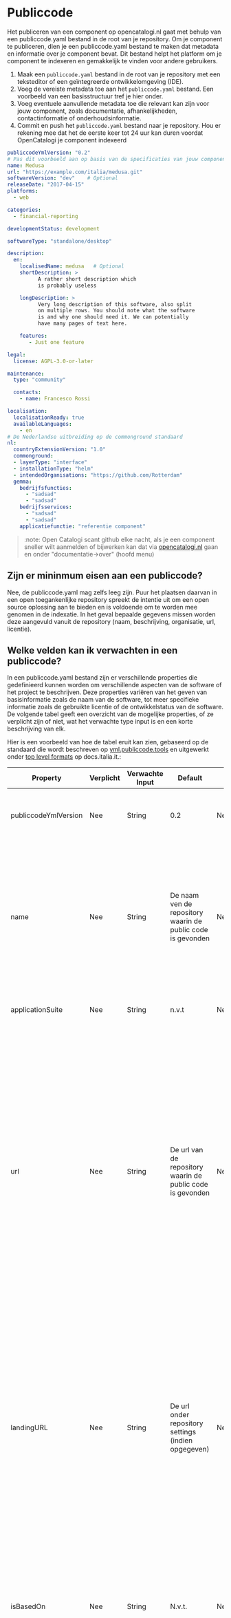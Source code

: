 # Publiccode

Het publiceren van een component op opencatalogi.nl gaat met behulp van een publiccode.yaml bestand in de root van je repository. Om je component te publiceren, dien je een publiccode.yaml bestand te maken dat metadata en informatie over je component bevat. Dit bestand helpt het platform om je component te indexeren en gemakkelijk te vinden voor andere gebruikers.

1.  Maak een `publiccode.yaml` bestand in de root van je repository met een teksteditor of een geïntegreerde ontwikkelomgeving (IDE).
2.  Voeg de vereiste metadata toe aan het `publiccode.yaml` bestand. Een voorbeeld van een basisstructuur tref je hier onder.
3.  Voeg eventuele aanvullende metadata toe die relevant kan zijn voor jouw component, zoals documentatie, afhankelijkheden, contactinformatie of onderhoudsinformatie.
4.  Commit en push het `publiccode.yaml` bestand naar je repository. Hou er rekening mee dat het de eerste keer tot 24 uur kan duren voordat OpenCatalogi je component indexeerd

```yaml
publiccodeYmlVersion: "0.2"
# Pas dit voorbeeld aan op basis van de specificaties van jouw component. Een volledige beschrijving van de publiccode standaard vind je op [yml.publiccode.tools](https://yml.publiccode.tools/schema.core.html#top-level-keys-and-sections) 
name: Medusa
url: "https://example.com/italia/medusa.git"
softwareVersion: "dev"    # Optional
releaseDate: "2017-04-15"
platforms:
  - web

categories:
  - financial-reporting

developmentStatus: development

softwareType: "standalone/desktop"

description:
  en:
    localisedName: medusa   # Optional
    shortDescription: >
          A rather short description which
          is probably useless

    longDescription: >
          Very long description of this software, also split
          on multiple rows. You should note what the software
          is and why one should need it. We can potentially
          have many pages of text here.

    features:
       - Just one feature

legal:
  license: AGPL-3.0-or-later

maintenance:
  type: "community"

  contacts:
    - name: Francesco Rossi

localisation:
  localisationReady: true
  availableLanguages:
    - en
# De Nederlandse uitbreiding op de commonground standaard
nl:
  countryExtensionVersion: "1.0"
  commonground:
  - layerType: "interface"
  - installationType: "helm"
  - intendedOrganisations: "https://github.com/Rotterdam"
  gemma:
    bedrijfsfuncties:
      - "sadsad"
      - "sadsad"
    bedrijfsservices:
      - "sadsad"
      - "sadsad"
    applicatiefunctie: "referentie component"
```

> :note: Open Catalogi scant github elke nacht, als je een component sneller wilt aanmelden of bijwerken kan dat via [opencatalogi.nl](https://opencatalogi.nl/documentation/about) gaan en onder "documentatie->over" (hoofd menu)

## Zijn er mininmum eisen aan een publiccode?

Nee, de publiccode.yaml mag zelfs leeg zijn. Puur het plaatsen daarvan in een open toegankenlijke repository spreekt de intentie uit om een open source oplossing aan te bieden en is voldoende om te worden mee genomen in de indexatie. In het geval bepaalde gegevens missen worden deze aangevuld vanuit de repository (naam, beschrijving, organisatie, url, licentie).

## Welke velden kan ik verwachten in een publiccode?

In een publiccode.yaml bestand zijn er verschillende properties die gedefinieerd kunnen worden om verschillende aspecten van de software of het project te beschrijven. Deze properties variëren van het geven van basisinformatie zoals de naam van de software, tot meer specifieke informatie zoals de gebruikte licentie of de ontwikkelstatus van de software. De volgende tabel geeft een overzicht van de mogelijke properties, of ze verplicht zijn of niet, wat het verwachte type input is en een korte beschrijving van elk.

Hier is een voorbeeld van hoe de tabel eruit kan zien, gebaseerd op de standaard die wordt beschreven op [yml.publiccode.tools](https://yml.publiccode.tools) en uitgewerkt onder [top level formats](https://docs.italia.it/italia/developers-italia/publiccodeyml-en/en/master/schema.core.html#top-level-keys-and-sections) op docs.italia.it.:

| Property             | Verplicht | Verwachte Input | Default                                                            | Enum                                                                                                                                           | Voorbeeld                                 | Beschrijving                                                                                                                                                                                                                                                                                                                                                                                                                                                                                                                                                                                                                      |
|----------------------|-----------|-----------------|--------------------------------------------------------------------|------------------------------------------------------------------------------------------------------------------------------------------------|-------------------------------------------|-----------------------------------------------------------------------------------------------------------------------------------------------------------------------------------------------------------------------------------------------------------------------------------------------------------------------------------------------------------------------------------------------------------------------------------------------------------------------------------------------------------------------------------------------------------------------------------------------------------------------------------|
| publiccodeYmlVersion | Nee       | String<SEMVER>  | 0.2                                                                | Nee                                                                                                                                            | 0.2                                       | This key specifies the version to which the current publiccode.yml adheres to, for forward compatibility.                                                                                                                                                                                                                                                                                                                                                                                                                                                                                                                         |
| name                 | Nee       | String          | De naam ven de repository waarin de public code is gevonden        | Nee                                                                                                                                            | Medusa                                    | This key contains the name of the software. It contains the (short) public name of the product, which can be localised in the specific localisation section. It should be the name most people usually refer to the software. In case the software has both an internal “code” name and a commercial name, use the commercial name.                                                                                                                                                                                                                                                                                               |
| applicationSuite     | Nee       | String     | n.v.t                                                              | Nee                                                                                                                                            | MegaProductivitySuite                     | This key contains the name of the “suite” to which the software belongs.                                                                                                                                                                                                                                                                                                                                                                                                                                                                                                                                                          |
| url                  | Nee       | String<URL>     | De url van de repository waarin de public code is gevonden         | Nee                                                                                                                                            | https://example.com/italia/medusa.git     | A unique identifier for this software. This string must be a URL to the source code repository (git, svn, …) in which the software is published. If the repository is available under multiple protocols, prefer HTTP/HTTPS URLs which don’t require user authentication.Forks created for the purpose of contributing upstream should not modify this file; this helps software parsing publiccode.yml to immediately skip technical forks. On the contrary, a complete fork that is meant to be maintained separately from the original software should modify this line, to give themselves the status of a different project. |
| landingURL           | Nee       | String<URL>     | De url onder repository settings (indien opgegeven)                | Nee                                                                                                                                            | https://example.com/italia/medusa         | If the url parameter does not serve a human readable or browsable page, but only serves source code to a source control client, with this key you have an option to specify a landing page. This page, ideally, is where your users will land when they will click a button labeled something like “Go to the application source code”. In case the product provides an automated graphical installer, this URL can point to a page which contains a reference to the source code but also offers the download of such an installer.                                                                                              |
| isBasedOn            | Nee       | String<URL>     | N.v.t.                                                             | Nee                                                                                                                                            | https://example.com/italia/medusa.gi      | In case this software is a variant or a fork of another software, which might or might not contain a publiccode.yml file, this key will contain the url of the original project(s).The existence of this key identifies the fork as a software variant, descending from the specified repositories..                                                                                                                                                                                                                                                                                                                              |
| softwareVersion      | Nee       | String<SEMVER>  | N.v.t.                                                             | Nee                                                                                                                                            | 1.0                                       | This key contains the latest stable version number of the software. The version number is a string that is not meant to be interpreted and parsed but just displayed; parsers should not assume semantic versioning or any other specific version format.The key can be omitted if the software is currently in initial development and has never been released yet.                                                                                                                                                                                                                                                              |
| logo                 | Nee       | String          | De afbeedling van de repository (indien opgegeven)                 | Nee                                                                                                                                            | img/logo.svg                              | This key contains the path to the logo of the software. Logos should be in vector format; raster formats are only allowed as a fallback. In this case, they should be transparent PNGs, minimum 1000px of width. The key value can be the relative path to the file starting from the root of the repository, or it can be an absolute URL pointing to the logo in raw version. In both cases, the file must reside inside the same repository where the publiccode.yml file is stored.                                                                                                                                           |
| monochromeLogo       | Nee       | String          | N.v.t.                                                             | Nee                                                                                                                                            | img/logo-mono.svg                         | A monochromatic (black) logo. The logo should be in vector format; raster formats are only allowed as a fallback. In this case, they should be transparent PNGs, minimum 1000px of width. The key value can be the relative path to the file starting from the root of the repository, or it can be an absolute URL pointing to the logo in raw version. In both cases, the file must reside inside the same repository where the publiccode.yml file is stored.                                                                                                                                                                  |
| platforms            | Nee       | Lijst           | N.v.t.                                                             | web, windows, mac, linux, ios, android, haven,kubernetes,azure,aws                                                                             | 0.2                                       | This key specifies which platform the software runs on. It is meant to describe the platforms that users will use to access and operate the software, rather than the platform the software itself runs on.Use the predefined values if possible. If the software runs on a platform for which a predefined value is not available, a different value can be used.                                                                                                                                                                                                                                                                |
| releaseDate          | Nee       | String<DATE>    | De creatie datum van de repository (indien opgegeven)              | Nee                                                                                                                                            | 2023-01-01                                | This key contains the date at which the latest version was released. This date is mandatory if the software has been released at least once and thus the version number is present.                                                                                                                                                                                                                                                                                                                                                                                                                                               |
| categories           | Nee       | Lijst           | N.v.t.                                                             | Any of [the catagories list](https://docs.italia.it/italia/developers-italia/publiccodeyml-en/en/master/categories-list.html#categories-list). | 0.2                                       | A list of words that can be used to describe the software and can help building catalogs of open software.                                                                                                                                                                                                                                                                                                                                                                                                                                                                                                                        |
| developmentStatus    | Nee       | String          | N.v.t.                                                             | concept, development, beta, stable, obsolete                                                                                                                                             | stable                                     | De huidige ontwikkelstatus van de software.                                                                                                                                                                                                                                                                                                                                                                                                                                                                                                                                                                                       |
| softwareType         | Nee       | String          | N.v.t.                                                             | "standalone/mobile", "standalone/iot", "standalone/desktop", "standalone/web", "standalone/backend", "standalone/other", "addon", "library", "configurationFiles"                                                                                                                                             | 0.2                                       | Het type software (e.g., standalone, library, etc.).                                                                                                                                                                                                                                                                                                                                                                                                                                                                                                                                                                              |
| description          | Nee       | Object          | De beschrijving van de repository waarind e publiccode is gevonden | Nee                                                                                                                                            | 0.2                                       | Bevat gelokaliseerde namen en beschrijvingen van de software.                                                                                                                                                                                                                                                                                                                                                                                                                                                                                                                                                                     |
| intendedaudience     | Nee       | Object          | N.v.t.                                                             | Nee                                                                                                                                            | n.v.t.                                     | Bevat de licentie onder welke de software is vrijgegeven.                                                                                                                                                                                                                                                                                                                                                                                                                                                                                                                                                                         |
| legal                | Nee       | Object          | De licentie van de repository (indien opgegeven)                   | Nee                                                                                                                                            | n.v.t.                                     | Bevat de doelgroepen voor de applicatie.                                                                                                                                                                                                                                                                                                                                                                                                                                                                                                                                                                                          |
| maintenance          | Nee       | Object          | N.v.t.                                                             | Nee                                                                                                                                            | n.v.t.                                     | Bevat onderhoudsinformatie voor de software.                                                                                                                                                                                                                                                                                                                                                                                                                                                                                                                                                                                      |
| localisation         | Nee       | Object          | N.v.t.                                                             | Nee                                                                                                                                            | n.v.t.                                     | Bevat informatie over de beschikbare talen van de software.                                                                                                                                                                                                                                                                                                                                                                                                                                                                                                                                                                       |
| dependsOn            | Nee       | Object          | N.v.t.                                                             | Nee                                                                                                                                            | n.v.t.                                     | Bevat de afhankenlijkheden (componenten) van de applicatie.                                                                                                                                                                                                                                                                                                                                                                                                                                                                                                                                                                       |
| roadmap              | Nee       | String<URL>     | N.v.t.                                                             | Nee                                                                                                                                            | https://example.com/italia/medusa/roadmap | A link to a public roadmap of the software.                                                                                                                                                                                                                                                                                                                                                                                                                                                                                                                                                                                       |
| inputTypes           | Nee       | array<String>   | N.v.t.                                                             | as per RFC 6838                                                                                                                                | text/plain                                | A list of Media Types (MIME Types) as mandated in RFC 6838 which the application can handle as input.In case the software does not support any input, you can skip this field or use application/x.empty.                                                                                                                                                                                                                                                                                                                                                                                                                         |
| outputTypes          | Nee       | array<String>   | N.v.t.                                                             | as per RFC 6838                                                                                                                                | text/plain                                | A list of Media Types (MIME Types) as mandated in RFC 6838 which the application can handle as output.In case the software does not support any output, you can skip this field or use application/x.empty.                                                                                                                                                                                                                                                                                                                                                                                                                       |
| nl                   | Nee       | object          | N.v.t.                                                             | Nee                                                                                                                                            | n.v.t.                                    | A link to a public roadmap of the software.                                                                                                                                                                                                                                                                                                                                                                                                                                                                                                                                                                                       |

Dat laats dus een aantal mogenlijke subobjecten

### intendedaudience
Conform specs [description](https://docs.italia.it/italia/developers-italia/publiccodeyml-en/en/master/schema.core.html#section-intendedaudience).

### description
Conform specs [description](https://docs.italia.it/italia/developers-italia/publiccodeyml-en/en/master/schema.core.html#section-description).

### legal
Conform specs [description](https://docs.italia.it/italia/developers-italia/publiccodeyml-en/en/master/schema.core.html#section-legal).

### maintenance
Conform specs [description](https://docs.italia.it/italia/developers-italia/publiccodeyml-en/en/master/schema.core.html#section-maintenance).

### localisation
Conform specs [description](https://docs.italia.it/italia/developers-italia/publiccodeyml-en/en/master/schema.core.html#section-localisation).

### dependsOn
Conform specs [description](https://docs.italia.it/italia/developers-italia/publiccodeyml-en/en/master/schema.core.html#section-dependson).

### nl

Een (concept) Nederlande uitbreiding op de publiccode standaard in lijn met de [mogenlijkheid tot regionale uitbreidingen](https://docs.italia.it/italia/developers-italia/publiccodeyml-en/en/master/country.html#italy).

| Property                | Verplicht | Verwachte Input | Default  | Enum | Beschrijving                                                                                                                                                                                                                                                                                                                                                                |
|-------------------------|-----------|-----------------|----------|------|-----------------------------------------------------------------------------------------------------------------------------------------------------------------------------------------------------------------------------------------------------------------------------------------------------------------------------------------------------------------------------|
| countryExtensionVersion | Ja        | String<SEMVER>  | N.v.t.   | N.v.t.  | This key specifies the version to which the current extension schema adheres to, for forward compatibility.Please note how the value of this key is independent from the top-level publiccodeYmlVersion one (see The Standard (core)). In such a way, the extensions schema versioning is independent both from the core version of the schema and from every other Country. |
| commonground            | Nee       | String          | N.v.t.   |N.v.t.| An object describing the commonground attributes of this software, look bellow for the object definitions.                                                                                                                                                                                                                                                                  |
| gemma                   | Nee       | String<URL>     | N.v.t.   | N.v.t.  | An object describing the GEMMA attributes of this software, look bellow for the object definitions.                                                                                                                                                                                                                                                                                                                  |
| upl                     | Nee       | array<String>   | N.v.t.   | N.v.t.  | One or more from the [UPL list](https://standaarden.overheid.nl/upl), defines products provided by this sotware                                                                                                                                                                                                                                                             |                                                                                                                                                                                                                                                             |                                                                                                                                                                                                                                                                                                                                                    |

Dit leid tot de volgende subobjecten

#### Commonground

| Property             | Verplicht | Verwachte Input | Default | Enum                                           | Beschrijving                                                                                                                                                                                                                                                                                                                                                                 |
|----------------------|-----------|----------------|---------|------------------------------------------------|------------------------------------------------------------------------------------------------------------------------------------------------------------------------------------------------------------------------------------------------------------------------------------------------------------------------------------------------------------------------------|
| intendedOrganisations | Nee       | Array          | n.v.t   | n.v.t.                                         | This key specifies the version to which the current extension schema adheres to, for forward compatibility.Please note how the value of this key is independent from the top-level publiccodeYmlVersion one (see The Standard (core)). In such a way, the extensions schema versioning is independent both from the core version of the schema and from every other Country. |
| installationType                 | Nee       | String         | n.v.t.  | self, helm, provision                          | Defines how the software should be installed                                                                                                                                                                                                                                                                                                                                 |
| layerType                  | Nee       | String     | n.v.t   | interface, integration, data, service, process | An extension to public code based on the componentencatalogus. Refers to the layer on wich the component oprates.                                                                                                                                                                                                                                                            |

#### Gemma

| Property             | Verplicht | Verwachte Input | Default | Enum                                   | Beschrijving                                                                                                                                   |
|----------------------|-----------|-----------------|---------|----------------------------------------|------------------------------------------------------------------------------------------------------------------------------------------------|
| bedrijfsfuncties | Nee       | Array<STRING>   | n.v.t   | n.v.t                                  | Een of meerdere [bedrijfsfuncties](https://www.gemmaonline.nl/index.php/GEMMA_Bedrijfsfuncties)                                                |
| bedrijfsservices                 | Nee       | Array<STRING>            | n.v.t.  | n.v.t                                  | Een of meerdere \[bedrijfsservices]                                                                                                             |
| applicatiefunctie                  | Nee       | String          | n.v.t   | n.v.t                                  | Een van [de mogenlijke applicatie functies](https://www.gemmaonline.nl/index.php/GEMMAkennismodel/1.0/id-35825388-05d9-45aa-98f4-86dfb82337f5) |
| model                  | Nee       | String          | n.v.t   | semantic, conceptual,logical, physical | Het soort model (mag alleen worden gebruikt als het type schema is).                                                                           |

In theorie zijn er meer mogelijke nederlandse utibreidingen te bedenken maar voor fase 1 hebben we ons bewust tot bovenstaande beperkt.

## Zijn er uitbreidingen op en afwijkingen van de publiccode standaard?

We hebben op verschillende plekken afgeweken en uitgebreid op de publiccode standaard, met namen omdat deze te beperkend bleek. We hebben er overal voor gekozen om aan te vullen of eisen te verlagen. Dat betekend dat een (volgens de standaard) geldige publiccode.yaml ook voor OC werkt maar dat je aanvullende informatie zou kunnen opnemen.

Bij het veld softwareType ondersteunen we extra mogenlijkheden

| Software Type         | Beschrijving                                                                                       |
|-----------------------|---------------------------------------------------------------------------------------------------|
| standalone/mobile     | The software is a standalone, self-contained. The software is a native mobile app.                |
| standalone/iot        | The software is suitable for an IoT context.                                                      |
| standalone/desktop    | The software is typically installed and run in a a desktop operating system environment.          |
| standalone/web        | The software represents a web application usable by means of a browser.                           |
| standalone/backend    | The software is a backend application.                                                            |
| standalone/other      | The software has a different nature from the ones listed above.                                   |
| softwareAddon         | The software is an addon, such as a plugin or a theme, for a more complex software.               |
| library               | The software contains a library or an SDK to make it easier to third party developers.            |
| configurationFiles    | The software does not contain executable script but a set of configuration files.                 |
| api                   | The repository/folder doesn't contain software but an OAS api description.                        |
| schema                | The repository/folder doesn't contain software but a schema.json object description.              |
| data                  | The repository/folder doesn't contain software but a public data file (e.g. csv, xml etc).        |
| process               | The repository/folder doesn't contain software but an executable process (e.g. bpmn2, camunda).   |
| model                 | The repository/folder doesn't contain software but a model (e.g. uml).                            |

Bij het veld platforms ondersteunen we extra opties "haven", "kubernetes", "azure", "aws"

Daarnaast zijn in de normale versie van de standaard de velden "publiccodeYmlVersion", "name", "url" verplicht en kent public code vanuit de standaard geen default values (die wij ontrekken aan de repository)

Bij logo laten we naast een relatief pad ook een absolute url naar het logo toe.
